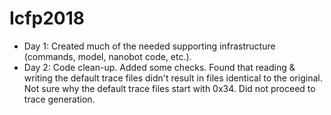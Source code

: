 # Icfp2018

* Day 1: Created much of the needed supporting infrastructure (commands, model, nanobot code, etc.).
* Day 2: Code clean-up. Added some checks. Found that reading & writing the default trace files didn't result in files identical to the original. Not sure why the default trace files start with 0x34. Did not proceed to trace generation.
